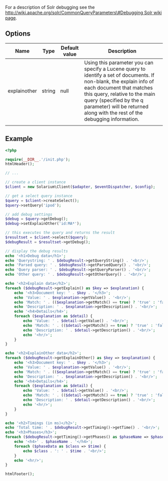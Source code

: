 For a description of Solr debugging see the [http://wiki.apache.org/solr/CommonQueryParameters\#Debugging Solr wiki page](http://wiki.apache.org/solr/CommonQueryParameters#Debugging_Solr_wiki_page "wikilink").

Options
-------

| Name         | Type   | Default value | Description                                                                                                                                                                                                                                                                               |
|--------------|--------|---------------|-------------------------------------------------------------------------------------------------------------------------------------------------------------------------------------------------------------------------------------------------------------------------------------------|
| explainother | string | null          | Using this parameter you can specify a Lucene query to identify a set of documents. If non-blank, the explain info of each document that matches this query, relative to the main query (specified by the q parameter) will be returned along with the rest of the debugging information. |
||

Example
-------

```php
<?php

require(__DIR__.'/init.php');
htmlHeader();

// ...

// create a client instance
$client = new Solarium\Client($adapter, $eventDispatcher, $config);

// get a select query instance
$query = $client->createSelect();
$query->setQuery('ipod');

// add debug settings
$debug = $query->getDebug();
$debug->setExplainOther('id:MA*');

// this executes the query and returns the result
$resultset = $client->select($query);
$debugResult = $resultset->getDebug();

// display the debug results
echo '<h1>Debug data</h1>';
echo 'Querystring: ' . $debugResult->getQueryString() . '<br/>';
echo 'Parsed query: ' . $debugResult->getParsedQuery() . '<br/>';
echo 'Query parser: ' . $debugResult->getQueryParser() . '<br/>';
echo 'Other query: ' . $debugResult->getOtherQuery() . '<br/>';

echo '<h2>Explain data</h2>';
foreach ($debugResult->getExplain() as $key => $explanation) {
    echo '<h3>Document key: ' . $key . '</h3>';
    echo 'Value: ' . $explanation->getValue() . '<br/>';
    echo 'Match: ' . (($explanation->getMatch() == true) ? 'true' : 'false')  . '<br/>';
    echo 'Description: ' . $explanation->getDescription() . '<br/>';
    echo '<h4>Details</h4>';
    foreach ($explanation as $detail) {
        echo 'Value: ' . $detail->getValue() . '<br/>';
        echo 'Match: ' . (($detail->getMatch() == true) ? 'true' : 'false')  . '<br/>';
        echo 'Description: ' . $detail->getDescription() . '<br/>';
        echo '<hr/>';
    }
}

echo '<h2>ExplainOther data</h2>';
foreach ($debugResult->getExplainOther() as $key => $explanation) {
    echo '<h3>Document key: ' . $key . '</h3>';
    echo 'Value: ' . $explanation->getValue() . '<br/>';
    echo 'Match: ' . (($explanation->getMatch() == true) ? 'true' : 'false')  . '<br/>';
    echo 'Description: ' . $explanation->getDescription() . '<br/>';
    echo '<h4>Details</h4>';
    foreach ($explanation as $detail) {
        echo 'Value: ' . $detail->getValue() . '<br/>';
        echo 'Match: ' . (($detail->getMatch() == true) ? 'true' : 'false')  . '<br/>';
        echo 'Description: ' . $detail->getDescription() . '<br/>';
        echo '<hr/>';
    }
}

echo '<h2>Timings (in ms)</h2>';
echo 'Total time: ' . $debugResult->getTiming()->getTime() . '<br/>';
echo '<h3>Phases</h3>';
foreach ($debugResult->getTiming()->getPhases() as $phaseName => $phaseData) {
    echo '<h4>' . $phaseName . '</h4>';
    foreach ($phaseData as $class => $time) {
        echo $class . ': ' . $time . '<br/>';
    }
    echo '<hr/>';
}

htmlFooter();

```
